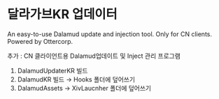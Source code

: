 # 달라가브KR 업데이터

An easy-to-use Dalamud update and injection tool. Only for CN clients. Powered by Ottercorp.

추가 : CN 클라이언트용 Dalamud업데이트 및 Inject 관리 프로그램

1) DalamudUpdaterKR 빌드
2) DalamudKR 빌드 → Hooks 폴더에 덮어쓰기
3) DalamudAssets → XivLaucnher 폴더에 덮어쓰기
